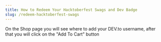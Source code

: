 ```yaml
---
title: How to Redeem Your Hacktoberfest Swags and Dev Badge
slug: /redeem-hacktoberfest-swags
---
```


On the Shop page you will see where to add your DEV.to username, after that you will click on the "Add To Cart" button



